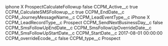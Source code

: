 <?xml version="1.0" encoding="UTF-8"?>
<CustomMetadata xmlns="http://soap.sforce.com/2006/04/metadata" xmlns:xsi="http://www.w3.org/2001/XMLSchema-instance" xmlns:xsd="http://www.w3.org/2001/XMLSchema">
    <label>iphone X ProspectCalculateFollowup</label>
    <protected>false</protected>
    <values>
        <field>CCPM_Active__c</field>
        <value xsi:type="xsd:boolean">true</value>
    </values>
    <values>
        <field>CCPM_CalculateSMSFollowup__c</field>
        <value xsi:type="xsd:boolean">true</value>
    </values>
    <values>
        <field>CCPM_EndDate__c</field>
        <value xsi:nil="true"/>
    </values>
    <values>
        <field>CCPM_JourneyMessageName__c</field>
        <value xsi:nil="true"/>
    </values>
    <values>
        <field>CCPM_LeadEventType__c</field>
        <value xsi:type="xsd:string">iPhone X</value>
    </values>
    <values>
        <field>CCPM_LeadRecordType__c</field>
        <value xsi:type="xsd:string">Prospect</value>
    </values>
    <values>
        <field>CCPM_SendNextBusinessDay__c</field>
        <value xsi:type="xsd:boolean">false</value>
    </values>
    <values>
        <field>CCPM_SmsFollowUpEndDate__c</field>
        <value xsi:nil="true"/>
    </values>
    <values>
        <field>CCPM_SmsFollowUpOverrideDate__c</field>
        <value xsi:nil="true"/>
    </values>
    <values>
        <field>CCPM_SmsFollowUpStartDate__c</field>
        <value xsi:nil="true"/>
    </values>
    <values>
        <field>CCPM_StartDate__c</field>
        <value xsi:type="xsd:string">2017-08-01 00:00:00</value>
    </values>
    <values>
        <field>CCPM_overrideEcode__c</field>
        <value xsi:type="xsd:boolean">false</value>
    </values>
    <values>
        <field>CCPM_type__c</field>
        <value xsi:type="xsd:string">Prospect</value>
    </values>
</CustomMetadata>
